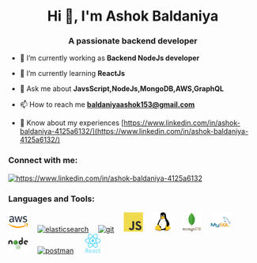 <h1 align="center">Hi 👋, I'm Ashok Baldaniya</h1>
<h3 align="center">A passionate backend developer</h3>

- 🔭 I’m currently working as **Backend NodeJs developer**

- 🌱 I’m currently learning **ReactJs**

- 💬 Ask me about **JavsScript,NodeJs,MongoDB,AWS,GraphQL**

- 📫 How to reach me **baldaniyaashok153@gmail.com**

- 📄 Know about my experiences [https://www.linkedin.com/in/ashok-baldaniya-4125a6132/](https://www.linkedin.com/in/ashok-baldaniya-4125a6132/)

<h3 align="left">Connect with me:</h3>
<p align="left">
<a href="https://www.linkedin.com/in/ashok-baldaniya-4125a6132/" target="blank"><img align="center" src="https://raw.githubusercontent.com/rahuldkjain/github-profile-readme-generator/master/src/images/icons/Social/linked-in-alt.svg" alt="https://www.linkedin.com/in/ashok-baldaniya-4125a6132" height="30" width="40" /></a>
</p>

<h3 align="left">Languages and Tools:</h3>
<p align="left">
  <a href="https://aws.amazon.com" target="_blank" rel="noreferrer" style="display: inline-block; margin-right: 15px;">
    <img src="https://raw.githubusercontent.com/devicons/devicon/master/icons/amazonwebservices/amazonwebservices-original-wordmark.svg" alt="aws" width="40" height="40"/>
  </a>
  <a href="https://www.elastic.co" target="_blank" rel="noreferrer" style="display: inline-block; margin-right: 15px;">
    <img src="https://www.vectorlogo.zone/logos/elastic/elastic-icon.svg" alt="elasticsearch" width="40" height="40"/>
  </a>
  <a href="https://git-scm.com/" target="_blank" rel="noreferrer" style="display: inline-block; margin-right: 15px;">
    <img src="https://www.vectorlogo.zone/logos/git-scm/git-scm-icon.svg" alt="git" width="40" height="40"/>
  </a>
  <a href="https://developer.mozilla.org/en-US/docs/Web/JavaScript" target="_blank" rel="noreferrer" style="display: inline-block; margin-right: 15px;">
    <img src="https://raw.githubusercontent.com/devicons/devicon/master/icons/javascript/javascript-original.svg" alt="javascript" width="40" height="40"/>
  </a>
  <a href="https://www.linux.org/" target="_blank" rel="noreferrer" style="display: inline-block; margin-right: 15px;">
    <img src="https://raw.githubusercontent.com/devicons/devicon/master/icons/linux/linux-original.svg" alt="linux" width="40" height="40"/>
  </a>
  <a href="https://www.mongodb.com/" target="_blank" rel="noreferrer" style="display: inline-block; margin-right: 15px;">
    <img src="https://raw.githubusercontent.com/devicons/devicon/master/icons/mongodb/mongodb-original-wordmark.svg" alt="mongodb" width="40" height="40"/>
  </a>
  <a href="https://www.mysql.com/" target="_blank" rel="noreferrer" style="display: inline-block; margin-right: 15px;">
    <img src="https://raw.githubusercontent.com/devicons/devicon/master/icons/mysql/mysql-original-wordmark.svg" alt="mysql" width="40" height="40"/>
  </a>
  <a href="https://nodejs.org" target="_blank" rel="noreferrer" style="display: inline-block; margin-right: 15px;">
    <img src="https://raw.githubusercontent.com/devicons/devicon/master/icons/nodejs/nodejs-original-wordmark.svg" alt="nodejs" width="40" height="40"/>
  </a>
  <a href="https://postman.com" target="_blank" rel="noreferrer" style="display: inline-block; margin-right: 15px;">
    <img src="https://www.vectorlogo.zone/logos/getpostman/getpostman-icon.svg" alt="postman" width="40" height="40"/>
  </a>
  <a href="https://reactjs.org/" target="_blank" rel="noreferrer" style="display: inline-block; margin-right: 15px;">
    <img src="https://raw.githubusercontent.com/devicons/devicon/master/icons/react/react-original-wordmark.svg" alt="react" width="40" height="40"/>
  </a>
</p>

